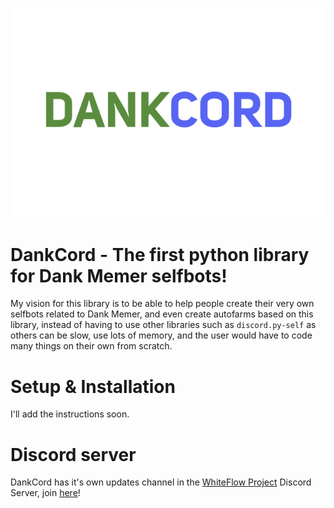![DankCord](https://raw.githubusercontent.com/Sxvxgee/DankCord/master/assets/DankCord.png)

# DankCord - The first python library for Dank Memer selfbots!
My vision for this library is to be able to help people create their very own selfbots related to Dank Memer, and even create autofarms based on this library, instead of having to use other libraries such as `discord.py-self` as others can be slow, use lots of memory, and the user would have to code many things on their own from scratch.

# Setup & Installation
I'll add the instructions soon.

# Discord server
DankCord has it's own updates channel in the [WhiteFlow Project](https://github.com/Sxvxgee/WhiteFlow) Discord Server, join [here](https://discord.gg/XaQ6FAP3sm)!
